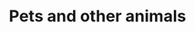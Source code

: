 ---
banner:
  content: 'You can set this component to ''display: true'' to show a banner at the
    top of the page.'
  display: false
  heading: This is a place to place urgent information
layout: category
name: pets-animals
owner: CDC
questions:
- can-i-get-covid-19-from-my-pets
- can-animals-carry-the-virus
- should-avoid-contact-with-pets
- can-i-walk-my-dog
- pets-assisted-living
- what-animals-can-get-covid-19
- if-my-pet-has-been-vaccinated-for-species-specific-cornavirus
- is-it-true-animals-get-their-own-types-of-virus
- what-should-i-do-if-my-pet-gets-sick
- if-my-pet-had-species-specific-coronavirus-are-they-more-likely-to-get-covid-19
- since-tigers-can-get-infected-should-i-worry-about-my-pet-cat
- my-pet-has-health-problems
- can-i-travel-to-the-us-with-dogs
- do-i-need-to-get-my-pet-tested
- are-there-any-approved-products-to-prevent-covid-19-in-animals
- what-about-imported-animals-or-animal-products
- what-precautions-with-imported-animals
- why-are-animals-being-tested-when-people-cant
- avoid-animal-adoption-scam
- can-wild-animals-spread-covid19-to-people-and-pets
- can-bats-in-us-get-covid19-and-spread-it-to-people
redirect_from:
- /animals/
- /animals/if-my-pet-has-been-exposed-do-they-need-to-quarantine/
title: Pets and other animals
---